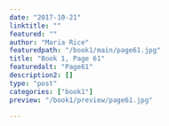 ```yaml
---
date: "2017-10-21"
linktitle: ""
featured: ""
author: "Maria Rice"
featuredpath: "/book1/main/page61.jpg"
title: "Book 1, Page 61"
featuredalt: "Page61"
description2: []
type: "post"
categories: ["book1"]
preview: "/book1/preview/page61.jpg"

---
```


